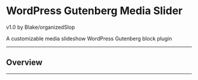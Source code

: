 # WordPress Gutenberg Media Slider
v1.0
by Blake/organizedSlop

A customizable media slideshow WordPress Gutenberg block plugin


---

## Overview


---